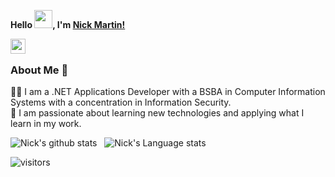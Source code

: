 **Hello <img src="https://github.com/TheDudeThatCode/TheDudeThatCode/blob/master/Assets/Hi.gif" width="29px">, I'm [Nick Martin!](https://www.linkedin.com/in/nicholas-martin-0101/)**

<a href="https://www.linkedin.com/in/nicholas-martin-0101/">
  <img align="left" width="24px" src="https://cdn.jsdelivr.net/npm/simple-icons@v3/icons/linkedin.svg"  />
</a>

<br />

### About Me 🚀

👨‍💻 I am a .NET Applications Developer with a BSBA in Computer Information Systems with a concentration in Information Security. </br>
🌱 I am passionate about learning new technologies and applying what I learn in my work. </br>

![Nick's github stats](https://github-readme-stats.vercel.app/api?username=nickmartin1ee7&show_icons=true&hide_border=true)&nbsp;&nbsp;
![Nick's Language stats](https://github-readme-stats-eight-theta.vercel.app/api/top-langs/?username=nickmartin1ee7&layout=compact&langs_count=8&hide_border=true)
<br />

![visitors](https://visitor-badge.laobi.icu/badge?page_id=nickmartin1ee7.nickmartin1ee7)
